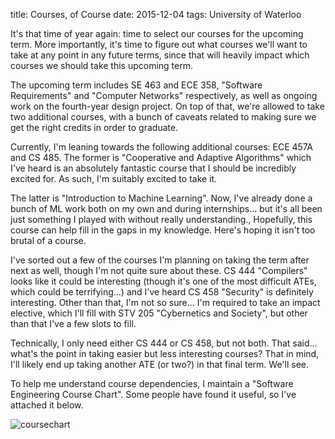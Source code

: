 title: Courses, of Course
date: 2015-12-04
tags: University of Waterloo

It's that time of year again: time to select our courses for the upcoming term.
More importantly, it's time to figure out what courses we'll want to take at any
point in any future terms, since that will heavily impact which courses we
should take this upcoming term.

The upcoming term includes SE 463 and ECE 358, "Software Requirements" and
"Computer Networks" respectively, as well as ongoing work on the fourth-year
design project. On top of that, we're allowed to take two additional courses,
with a bunch of caveats related to making sure we get the right credits in order
to graduate.

Currently, I'm leaning towards the following additional courses: ECE 457A and
CS 485. The former is "Cooperative and Adaptive Algorithms" which I've heard is
an absolutely fantastic course that I should be incredibly excited for. As such,
I'm suitably excited to take it.

The latter is "Introduction to Machine Learning". Now, I've already done a bunch
of ML work both on my own and during internships... but it's all been just
something I played with without really understanding., Hopefully, this course
can help fill in the gaps in my knowledge. Here's hoping it isn't too brutal of
a course.

I've sorted out a few of the courses I'm planning on taking the term after next
as well, though I'm not quite sure about these. CS 444 "Compilers" looks like it
could be interesting (though it's one of the most difficult ATEs, which could be
terrifying...) and I've heard CS 458 "Security" is definitely interesting. Other
than that, I'm not so sure... I'm required to take an impact elective, which
I'll fill with STV 205 "Cybernetics and Society", but other than that I've a few
slots to fill.

Technically, I only need either CS 444 or CS 458, but not both. That said...
what's the point in taking easier but less interesting courses? That in mind,
I'll likely end up taking another ATE (or two?) in that final term. We'll see.

To help me understand course dependencies, I maintain a "Software Engineering
Course Chart". Some people have found it useful, so I've attached it below.

![coursechart](https://storage.googleapis.com/thekevjames-artifacts/coursechart.png)

